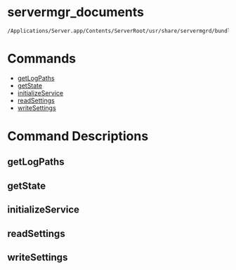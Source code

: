 # servermgr_documents

```console
/Applications/Server.app/Contents/ServerRoot/usr/share/servermgrd/bundles/servermgr_documents.bundle/Contents/MacOS/servermgr_documents
```

# Commands

* [getLogPaths](https://github.com/erikberglund/servermgr_commands/blob/master/servermgr_documents.md#getlogpaths)
* [getState](https://github.com/erikberglund/servermgr_commands/blob/master/servermgr_documents.md#getstate)
* [initializeService](https://github.com/erikberglund/servermgr_commands/blob/master/servermgr_documents.md#initializeservice)
* [readSettings](https://github.com/erikberglund/servermgr_commands/blob/master/servermgr_documents.md#readsettings)
* [writeSettings](https://github.com/erikberglund/servermgr_commands/blob/master/servermgr_documents.md#writesettings)

# Command Descriptions

## getLogPaths

## getState

## initializeService

## readSettings

## writeSettings

